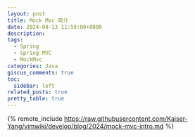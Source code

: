 ```yaml
---
layout: post
title: Mock Mvc 简介
date: 2024-08-13 11:59:00+0800
description:
tags:
  - Spring
  - Spring MVC
  - MockMvc
categories: Java
giscus_comments: true
toc:
  sidebar: left
related_posts: true
pretty_table: true
---
```


{% remote_include https://raw.githubusercontent.com/Kaiser-Yang/vimwiki/develop/blog/2024/mock-mvc-intro.md %}
